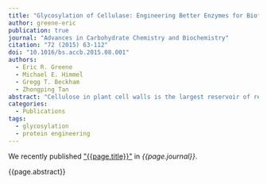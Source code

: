 ```yaml
---
title: "Glycosylation of Cellulase: Engineering Better Enzymes for Biofuels"
author: greene-eric
publication: true
journal: "Advances in Carbohydrate Chemistry and Biochemistry"
citation: "72 (2015) 63-112"
doi: "10.1016/bs.accb.2015.08.001"
authors:
  - Eric R. Greene
  - Michael E. Himmel
  - Gregg T. Beckham
  - Zhongping Tan
abstract: "Cellulose in plant cell walls is the largest reservoir of renewable carbon on Earth. The saccharification of cellulose from plant biomass into soluble sugars can be achieved using fungal and bacterial cellulolytic enzymes, cellulases, and further converted into fuels and chemicals. Most fungal cellulases are both N- and O-glycosylated in their native form, yet the consequences of glycosylation on activity and structure are not fully understood. Studying protein glycosylation is challenging as glycans are extremely heterogeneous, stereochemically complex, and glycosylation is not under direct genetic control. Despite these limitations, many studies have begun to unveil the role of cellulase glycosylation, especially in the industrially relevant cellobiohydrolase from *Trichoderma reesei*, Cel7A. Glycosylation confers many beneficial properties to cellulases including enhanced activity, thermal and proteolytic stability, and structural stabilization. However, glycosylation must be controlled carefully as such positive effects can be dampened or reversed. Encouragingly, methods for the manipulation of glycan structures have been recently reported that employ genetic tuning of glycan-active enzymes expressed from homogeneous and heterologous fungal hosts. Taken together, these studies have enabled new strategies for the exploitation of protein glycosylation for the production of enhanced cellulases for biofuel production."
categories:
  - Publications
tags:
  - glycosylation
  - protein engineering
---
```


We recently published ["{{page.title}}"](https://doi.org/{{page.doi}}) in *{{page.journal}}*.

{{page.abstract}}
